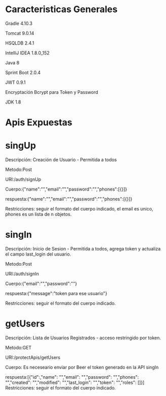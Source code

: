 # Caracteristicas Generales
Gradle 4.10.3

Tomcat 9.0.14

HSQLDB 2.4.1

IntelliJ IDEA 1.8.0_152

Java 8

Sprint Boot 2.0.4

JWT 0.9.1

Encryptación Bcrypt para Token y Password

JDK 1.8

# Apis Expuestas
# singUp
Descripción: Creación de Usuario - Permitida a todos

Metodo:Post

URI:/auth/signUp

Cuerpo:{"name":"","email":"","password":"","phones":[{}]}

respuesta:{"name":"","email":"","password":"","phones":[{}]}

Restricciones: seguir el formato del cuerpo indicado, el email es unico, phones es un lista de n objetos.

# singIn
Descripción: Inicio de Sesion - Permitida a todos, agrega token y actualiza el campo last_login del usuario.

Metodo:Post

URI:/auth/signIn

Cuerpo:{"email":"","password":""}

respuesta:{"message":"token para ese usuario"}

Restricciones: seguir el formato del cuerpo indicado.

# getUsers
Descripción: Lista de Usuarios Registrados - acceso restringido por token.

Metodo:GET

URI:/protectApis/getUsers

Cuerpo: Es neceseario enviar por Beer el token generado en la API singIn

respuesta:[{"id":,"name": "","email": "","password": "","phones": "","created": "","modified": "","last_login": "","token": "","roles": []}]
Restricciones: seguir el formato del cuerpo indicado.

